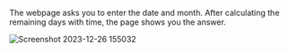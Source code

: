 The webpage asks you to enter the date and month.
After calculating the remaining days with time, the page shows you the answer. 


![Screenshot 2023-12-26 155032](https://github.com/shubhamrpgupta/run-down-clock/assets/144988807/92897f7d-96d5-4f35-95ab-01e0f65c29e1)
